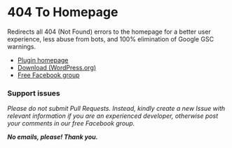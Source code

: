 # 404 To Homepage

Redirects all 404 (Not Found) errors to the homepage for a better user experience, less abuse from bots, and 100% elimination of Google GSC warnings.

* [Plugin homepage](https://www.littlebizzy.com/plugins/404-to-homepage)
* [Download (WordPress.org)](https://wordpress.org/plugins/404-to-homepage-littlebizzy)
* [Free Facebook group](https://www.facebook.com/groups/littlebizzy/)

### Support issues

*Please do not submit Pull Requests. Instead, kindly create a new Issue with relevant information if you are an experienced developer, otherwise post your comments in our free Facebook group.*

***No emails, please! Thank you.***
